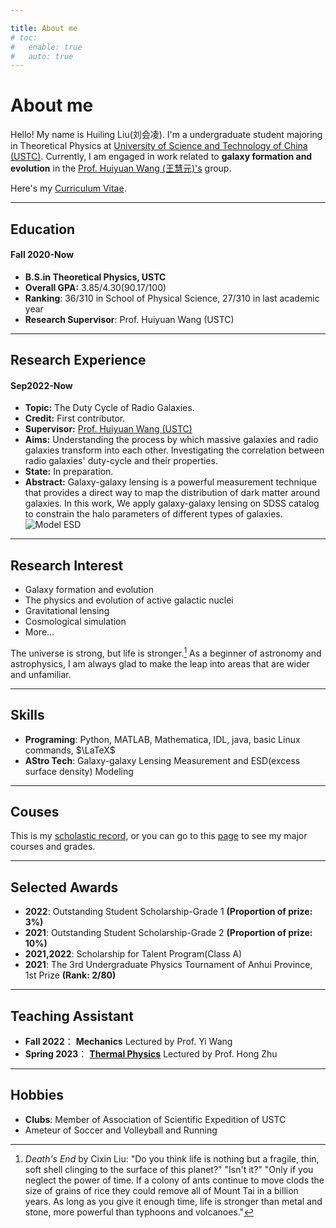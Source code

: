 ```yaml
---

title: About me
# toc:
#   enable: true
#   auto: true
---
```


# About me

Hello! My name is Huiling Liu(刘会凌). I'm a undergraduate student majoring in Theoretical Physics at [University of Science and Technology of China (USTC)](https://en.ustc.edu.cn/). Currently, I am engaged in work related to **galaxy formation and evolution** in the [Prof. Huiyuan Wang (王慧元)'s](http://staff.ustc.edu.cn/~whywang/index.html) group.

Here's my [Curriculum Vitae](../docs/HuilingLiu_CV.pdf).

---

## Education
#### **Fall 2020-Now**
* **B.S.in Theoretical Physics, USTC**
* **Overall GPA:** 3.85/4.30(90.17/100)
* **Ranking**: 36/310 in School of Physical Science, 27/310 in last academic year
* **Research Supervisor**: Prof. Huiyuan Wang (USTC)

---

## Research Experience
#### Sep2022-Now
* **Topic:** The Duty Cycle of Radio Galaxies.
* **Credit:** First contributor.
* **Supervisor:** [Prof. Huiyuan Wang (USTC)](http://staff.ustc.edu.cn/~whywang/index.html)
* **Aims:** Understanding the process by which massive galaxies and radio galaxies transform into each other. Investigating the correlation between radio galaxies' duty-cycle and their properties.
* **State:** In preparation.
* **Abstract:** Galaxy-galaxy lensing is a powerful measurement technique that provides a direct way to map the distribution of dark matter around galaxies. In this work, We apply galaxy-galaxy lensing on SDSS catalog to constrain the halo parameters of different types of galaxies.
![Model ESD](../images/satellite.jpg "Model ESD ")
---

## Research Interest
* Galaxy formation and evolution
* The physics and evolution of active galactic nuclei
* Gravitational  lensing
* Cosmological simulation
* More...

The universe is strong, but life is stronger.[^1] As a beginner of astronomy and astrophysics, I am always glad to make the leap into areas that are wider and unfamiliar.
[^1]: *Death's End* by Cixin Liu:
"Do you think life is nothing but a fragile, thin, soft shell clinging to the surface of this planet?"
"Isn't it?"
"Only if you neglect the power of time. If a colony of ants continue to move clods the size of grains of rice they could remove all of Mount Tai in a billion years. As long as you give it enough time, life is stronger than metal and stone, more powerful than typhoons and volcanoes."

---
## Skills
* **Programing**:
	Python, MATLAB, Mathematica, IDL, java, basic Linux commands, $\LaTeX\$
* **AStro Tech**:
	Galaxy-galaxy Lensing Measurement and ESD(excess surface density) Modeling 

---

## Couses
This is my [scholastic record](../docs/grade.pdf), or you can go to this [page](../courses) to see my major courses and grades.

---

## Selected Awards
* **2022**: Outstanding Student Scholarship-Grade 1 **(Proportion of prize: 3%)**
* **2021**: Outstanding Student Scholarship-Grade 2 **(Proportion of prize: 10%)**
* **2021,2022**: Scholarship for Talent Program(Class A)
* **2021**: The 3rd Undergraduate Physics Tournament of Anhui Province, 1st Prize **(Rank: 2/80)**

---
## Teaching Assistant
* **Fall 2022**： **Mechanics** Lectured by Prof. Yi Wang
* **Spring 2023**： [**Thermal Physics**](../courses/thermal-physics) Lectured by Prof. Hong Zhu

---
## Hobbies
* **Clubs**:  Member of Association of Scientific Expedition of USTC
* Ameteur of Soccer and Volleyball and Running

